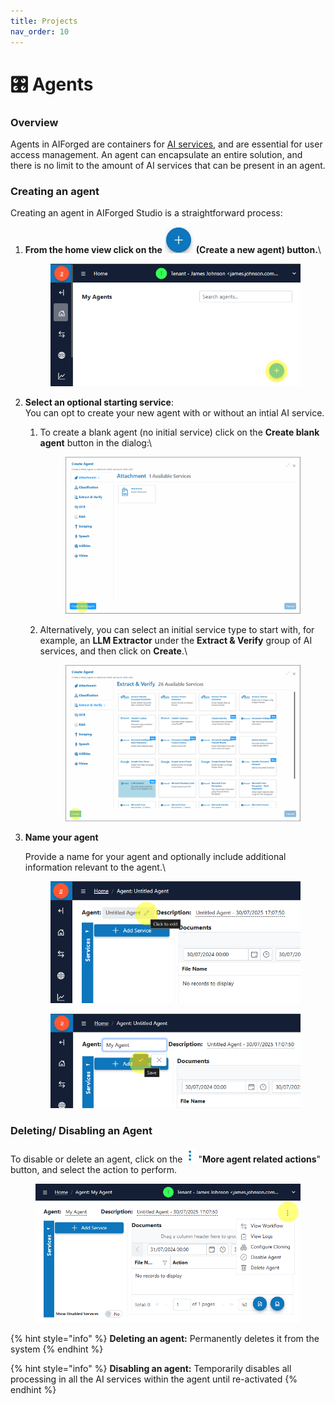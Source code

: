 ```yaml
---
title: Projects
nav_order: 10
---
```


# 🎛️ Agents

### Overview

Agents in AIForged are containers for [AI services](../services/), and are essential for user access management. An agent can encapsulate an entire solution, and there is no limit to the amount of AI services that can be present in an agent.

### Creating an agent

Creating an agent in AIForged Studio is a straightforward process:

1.  **From the home view click on the** ![](<../.gitbook/assets/image (45).png>) **(Create a new agent) button.**\


    <div align="left"><figure><img src="../.gitbook/assets/image (48).png" alt=""><figcaption></figcaption></figure></div>
2. **Select an optional starting service**:\
   You can opt to create your new agent with or without an intial AI service.
   1.  To create a blank agent (no initial service) click on the **Create blank agent** button in the dialog:\


       <figure><img src="../.gitbook/assets/image (46).png" alt=""><figcaption></figcaption></figure>
   2.  Alternatively, you can select an initial service type to start with, for example, an **LLM Extractor** under the **Extract & Verify** group of AI services, and then click on **Create**.\


       <figure><img src="../.gitbook/assets/image (47).png" alt=""><figcaption></figcaption></figure>
3.  **Name your agent**

    Provide a name for your agent and optionally include additional information relevant to the agent.\


    <div align="left"><figure><img src="../.gitbook/assets/image (49).png" alt=""><figcaption></figcaption></figure></div>



    <div align="left"><figure><img src="../.gitbook/assets/image (50).png" alt=""><figcaption></figcaption></figure></div>

### Deleting/ Disabling an Agent

To disable or delete an agent, click on the ![](<../.gitbook/assets/image (52).png>) "**More agent related actions**" button, and select the action to perform.

<div align="left"><figure><img src="../.gitbook/assets/image (51).png" alt=""><figcaption></figcaption></figure></div>

{% hint style="info" %}
**Deleting an agent:** Permanently deletes it from the system
{% endhint %}

{% hint style="info" %}
**Disabling an agent:** Temporarily disables all processing in all the AI services within the agent until re-activated
{% endhint %}
